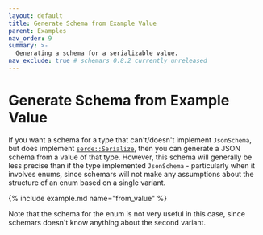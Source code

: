 ```yaml
---
layout: default
title: Generate Schema from Example Value
parent: Examples
nav_order: 9
summary: >-
  Generating a schema for a serializable value.
nav_exclude: true # schemars 0.8.2 currently unreleased
---
```


# Generate Schema from Example Value

If you want a schema for a type that can't/doesn't implement `JsonSchema`, but does implement [`serde::Serialize`](https://docs.serde.rs/serde/trait.Serialize.html), then you can generate a JSON schema from a value of that type. However, this schema will generally be less precise than if the type implemented `JsonSchema` - particularly when it involves enums, since schemars will not make any assumptions about the structure of an enum based on a single variant.

{% include example.md name="from_value" %}

Note that the schema for the enum is not very useful in this case, since schemars doesn't know anything about the second variant.
